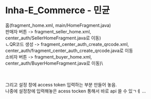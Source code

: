 # Inha-E_Commerce - 민균

홈(fragment_home.xml, main/HomeFragment.java)\
판매자 버튼 -> fragment_seller_home.xml, center_auth/SellerHomeFragment.java로 이동)\
ㄴQR코드 생성 -> fragment_center_auth_create_qrcode.xml, center_auth/fragment_center_auth_create_qrcode.java로 이동\
소비자 버튼 -> fragment_buyer_home.xml, center_auth/BuyerHomeFragment.java로 이동)\
  
\
\
그리고 설정 창에 access token 입력하는 부분 만들어 놓음.\
나중에 설정창에 입력해놓은 acess tocken 통해서 바로 api 쓸 수 있ㄱㅔ ... 
  

